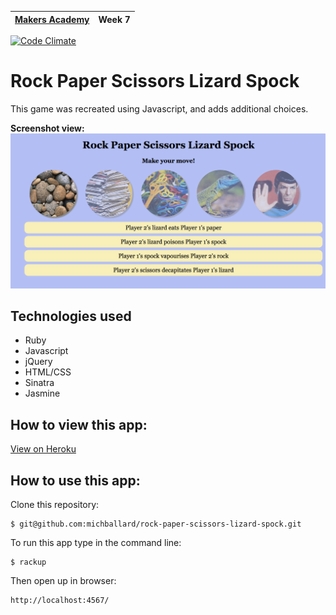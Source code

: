 | [Makers Academy](http://www.makersacademy.com) | Week 7 | 
| ------ | ------ | 

[![Code Climate](https://codeclimate.com/github/michballard/rock-paper-scissors-lizard-spock/badges/gpa.svg)](https://codeclimate.com/github/michballard/rock-paper-scissors-lizard-spock)

Rock Paper Scissors Lizard Spock
================================

This game was recreated using Javascript, and adds additional choices.

<strong>Screenshot view:</strong>
![Screenshot](/public/images/screenshot.png)

Technologies used
-----------------
- Ruby
- Javascript
- jQuery
- HTML/CSS
- Sinatra
- Jasmine

How to view this app:
---------------------
[View on Heroku](https://rockscissorsspock.herokuapp.com/)


How to use this app:
--------------------
Clone this repository:
```shell
$ git@github.com:michballard/rock-paper-scissors-lizard-spock.git
```

To run this app type in the command line:
```shell
$ rackup
```

Then open up in browser:
```
http://localhost:4567/
```